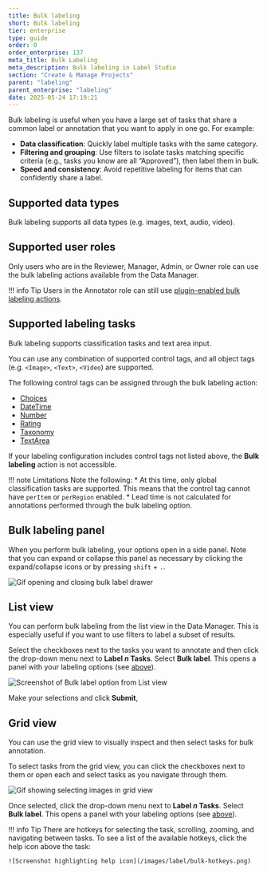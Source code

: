 ```yaml
---
title: Bulk labeling
short: Bulk labeling
tier: enterprise
type: guide
order: 0
order_enterprise: 137
meta_title: Bulk Labeling
meta_description: Bulk labeling in Label Studio
section: "Create & Manage Projects"
parent: "labeling"
parent_enterprise: "labeling"
date: 2025-05-24 17:19:21
---
```


Bulk labeling is useful when you have a large set of tasks that share a common label or annotation that you want to apply in one go. For example:

* **Data classification**: Quickly label multiple tasks with the same category. 
* **Filtering and grouping**: Use filters to isolate tasks matching specific criteria (e.g., tasks you know are all “Approved”), then label them in bulk. 
* **Speed and consistency**: Avoid repetitive labeling for items that can confidently share a label.

## Supported data types

Bulk labeling supports all data types (e.g. images, text, audio, video). 

## Supported user roles

Only users who are in the Reviewer, Manager, Admin, or Owner role can use the bulk labeling actions available from the Data Manager. 

!!! info Tip
    Users in the Annotator role can still use [plugin-enabled bulk labeling actions](/plugins/bulk_labeling). 

## Supported labeling tasks

Bulk labeling supports classification tasks and text area input. 

You can use any combination of supported control tags, and all object tags (e.g. `<Image>`, `<Text>`, `<Video`) are supported. 

The following control tags can be assigned through the bulk labeling action:

* [Choices](/tags/choices.html)
* [DateTime](/tags/datetime.html)
* [Number](/tags/number.html)
* [Rating](/tags/rating.html)
* [Taxonomy](/tags/taxonomy.html)
* [TextArea](/tags/textarea.html)

If your labeling configuration includes control tags not listed above, the **Bulk labeling** action is not accessible. 
 

!!! note Limitations
    Note the following:
    * At this time, only global classification tasks are supported. This means that the control tag cannot have `perItem` or `perRegion` enabled. 
    * Lead time is not calculated for annotations performed through the bulk labeling option. 

## Bulk labeling panel 

When you perform bulk labeling, your options open in a side panel. Note that you can expand or collapse this panel as necessary by clicking the expand/collapse icons or by pressing `shift` + `.`.

![Gif opening and closing bulk label drawer](/images/label/bulk-expand.gif)

## List view

You can perform bulk labeling from the list view in the Data Manager. This is especially useful if you want to use filters to label a subset of results. 

Select the checkboxes next to the tasks you want to annotate and then click the drop-down menu next to **Label *n* Tasks**. Select **Bulk label**. This opens a panel with your labeling options (see [above](#Bulk-labeling-panel)).  

![Screenshot of Bulk label option from List view](/images/label/bulk-list-view.png)

Make your selections and click **Submit**, 

## Grid view

You can use the grid view to visually inspect and then select tasks for bulk annotation. 

To select tasks from the grid view, you can click the checkboxes next to them or open each and select tasks as you navigate through them. 

![Gif showing selecting images in grid view](/images/label/bulk-grid-navigating.gif)

Once selected, click the drop-down menu next to **Label *n* Tasks**. Select **Bulk label**. This opens a panel with your labeling options (see [above](#Bulk-labeling-panel)).

!!! info Tip
    There are hotkeys for selecting the task, scrolling, zooming, and navigating between tasks. To see a list of the available hotkeys, click the help icon above the task:

    ![Screenshot highlighting help icon](/images/label/bulk-hotkeys.png)
